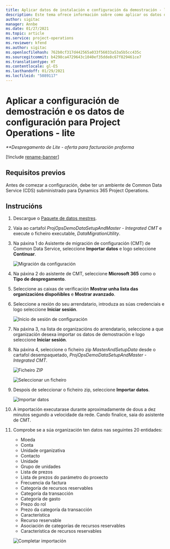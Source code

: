 ```yaml
---
title: Aplicar datos de instalación e configuración da demostración - lite
description: Este tema ofrece información sobre como aplicar os datos de instalación e configuración da demostración para Project Operations.
author: sigitac
manager: Annbe
ms.date: 01/27/2021
ms.topic: article
ms.service: project-operations
ms.reviewer: kfend
ms.author: sigitac
ms.openlocfilehash: 762b0cf317d442565a033f56033a53a5b5cc435c
ms.sourcegitcommit: b4298ca4729643c1040ef35dde8c67f829461ce7
ms.translationtype: HT
ms.contentlocale: gl-ES
ms.lasthandoff: 01/29/2021
ms.locfileid: "5089117"
---
```

# <a name="apply-demo-setup-and-configuration-data-for-project-operations---lite"></a>Aplicar a configuración de demostración e os datos de configuración para Project Operations - lite 

_**Despregamento de Lite - oferta para facturación proforma_

[!include [rename-banner](~/includes/cc-data-platform-banner.md)]

## <a name="prerequisites"></a>Requisitos previos

Antes de comezar a configuración, debe ter un ambiente de Common Data Service (CDS) subministrado para Dynamics 365 Project Operations.


## <a name="instructions"></a>Instrucións

1. Descargue o [Paquete de datos mestres](https://download.microsoft.com/download/3/4/1/341bf279-a64f-4baa-af31-ce624859b518/ProjOpsSampleSetupData%20-%20CE%20only%20CMT.zip). 
2. Vaia ao cartafol *ProjOpsDemoDataSetupAndMaster - Integrated CMT* e execute o ficheiro executable, *DataMigrationUtility*.
3. Na páxina 1 do Asistente de migración de configuración (CMT) de Common Data Service, seleccione **Importar datos** e logo seleccione **Continuar**.

    ![Migración da configuración](./media/1ConfigurationMigration.png)

4. Na páxina 2 do asistente de CMT, seleccione **Microsoft 365** como o **Tipo de despregamento**.
5. Seleccione as caixas de verificación **Mostrar unha lista das organizacións dispoñibles** e **Mostrar avanzado**.
6. Seleccione a rexión do seu arrendatario, introduza as súas credenciais e logo seleccione **Iniciar sesión**.

   ![Inicio de sesión de configuración](./media/2ConfigurationSignin.png)

7. Na páxina 3, na lista de organizacións do arrendatario, seleccione a que organización desexa importar os datos de demostración e logo seleccione **Iniciar sesión**.
8. Na páxina 4, seleccione o ficheiro zip *MasterAndSetupData* desde o cartafol desempaquetado, *ProjOpsDemoDataSetupAndMaster - Integrated CMT*.

   ![Ficheiro ZIP](./media/3ZipFile.png)

   ![Seleccionar un ficheiro](./media/4SelectAFile.png)

9. Despois de seleccionar o ficheiro zip, seleccione **Importar datos**.

   ![Importar datos](./media/5ImportData.png)

10. A importación executarase durante aproximadamente de dous a dez minutos segundo a velocidade da rede. Cando finalice, saia do asistente de CMT. 
11. Comprobe se a súa organización ten datos nas seguintes 20 entidades:

    -   Moeda
    -   Conta
    -   Unidade organizativa
    -   Contacto
    -   Unidade
    -   Grupo de unidades
    -   Lista de prezos
    -   Lista de prezos do parámetro do proxecto 
    -   Frecuencia da factura
    -   Categoría de recursos reservables
    -   Categoría da transacción
    -   Categoría de gasto
    -   Prezo do rol
    -   Prezo da categoría da transacción
    -   Característica
    -   Recurso reservable
    -   Asociación de categorías de recursos reservables
    -   Característica de recursos reservables

    ![Completar importación](./media/6CompleteImport.png)
